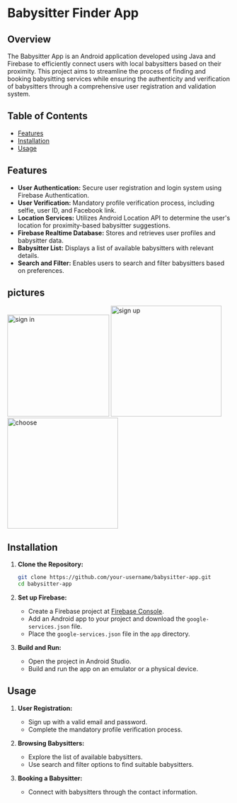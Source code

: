 # Babysitter Finder App

## Overview

The Babysitter App is an Android application developed using Java and Firebase to efficiently connect users with local babysitters based on their proximity. This project aims to streamline the process of finding and booking babysitting services while ensuring the authenticity and verification of babysitters through a comprehensive user registration and validation system.

## Table of Contents

- [Features](#features)
- [Installation](#installation)
- [Usage](#usage)

## Features

- **User Authentication:** Secure user registration and login system using Firebase Authentication.
- **User Verification:** Mandatory profile verification process, including selfie, user ID, and Facebook link.
- **Location Services:** Utilizes Android Location API to determine the user's location for proximity-based babysitter suggestions.
- **Firebase Realtime Database:** Stores and retrieves user profiles and babysitter data.
- **Babysitter List:** Displays a list of available babysitters with relevant details.
- **Search and Filter:** Enables users to search and filter babysitters based on preferences.

## pictures
<div>
  <img src="https://github.com/OriMatara/Babysitter-Finder-App/blob/3154fc787a9696e2e099226429191a71c2c44a1c/pictures/1sign%20in.png" alt="sign in" width="230"/>
  <img src="https://github.com/OriMatara/Babysitter-Finder-App/blob/035d07a3cc83f0af1abbaa8f35c4cff6279c7978/pictures/2sign%20up.png" alt="sign up" width="250"/>
  <img src="https://github.com/OriMatara/Babysitter-Finder-App/blob/cde273893383435964a86af33dc4f291226412f1/pictures/3choose.png" alt="choose" width="250"/>
</div>




## Installation

1. **Clone the Repository:**
   ```bash
   git clone https://github.com/your-username/babysitter-app.git
   cd babysitter-app
   ```

2. **Set up Firebase:**
   - Create a Firebase project at [Firebase Console](https://console.firebase.google.com/).
   - Add an Android app to your project and download the `google-services.json` file.
   - Place the `google-services.json` file in the `app` directory.

3. **Build and Run:**
   - Open the project in Android Studio.
   - Build and run the app on an emulator or a physical device.

## Usage

1. **User Registration:**
   - Sign up with a valid email and password.
   - Complete the mandatory profile verification process.

2. **Browsing Babysitters:**
   - Explore the list of available babysitters.
   - Use search and filter options to find suitable babysitters.

3. **Booking a Babysitter:**
   - Connect with babysitters through the contact information.
